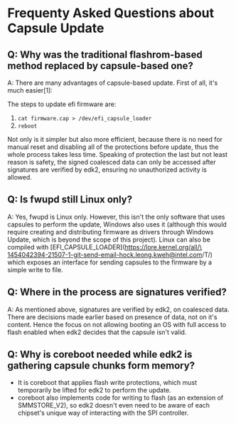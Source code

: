 # Frequenty Asked Questions about Capsule Update

## Q: Why was the traditional flashrom-based method replaced by capsule-based one?

A: There are many advantages of capsule-based update.
First of all, it's much easier[1]:

The steps to update efi firmware are:

1. `cat firmware.cap > /dev/efi_capsule_loader`
2. `reboot`

Not only is it simpler but also more efficient, because there is no need for
manual reset and disabling all of the protections before update, thus the whole
process takes less time. Speaking of protection the last but not least reason is
safety, the signed coalesced data can only be accessed after signatures are
verified by edk2, ensuring no unauthorized activity is allowed.

## Q: Is fwupd still Linux only?

A: Yes, fwupd is Linux only. However, this isn't the only software that
uses capsules to perform the update, Windows also uses it (although this would
require creating and distributing firmware as drivers through Windows Update,
which is beyond the scope of this project). Linux can also be compiled with
[EFI_CAPSULE_LOADER](https://lore.kernel.org/all/\
1454042394-21507-1-git-send-email-hock.leong.kweh@intel.com/T/)
which exposes an interface for sending capsules to the firmware by a simple
write to file.

## Q: Where in the process are signatures verified?

A: As mentioned above, signatures are verified by edk2, on coalesced data. There
are decisions made earlier based on presence of data, not on it's content. Hence
the focus on not allowing booting an OS with full access to flash enabled when
edk2 decides that the capsule isn't valid.

## Q: Why is coreboot needed while edk2 is gathering capsule chunks form memory?

- It is coreboot that applies flash write protections, which must
temporarily be lifted for edk2 to perform the update.
- coreboot also implements code for writing to flash (as an extension of
SMMSTORE_V2), so edk2 doesn't even need to be aware of each chipset's unique
way of interacting with the SPI controller.
